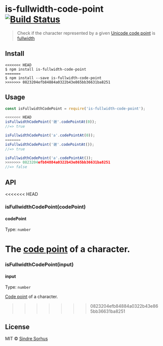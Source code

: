 # is-fullwidth-code-point [![Build Status](https://travis-ci.org/sindresorhus/is-fullwidth-code-point.svg?branch=master)](https://travis-ci.org/sindresorhus/is-fullwidth-code-point)

> Check if the character represented by a given [Unicode code point](https://en.wikipedia.org/wiki/Code_point) is [fullwidth](https://en.wikipedia.org/wiki/Halfwidth_and_fullwidth_forms)


## Install

```
<<<<<<< HEAD
$ npm install is-fullwidth-code-point
=======
$ npm install --save is-fullwidth-code-point
>>>>>>> 0823204efb84884a0322b43e865bb36631ba8251
```


## Usage

```js
const isFullwidthCodePoint = require('is-fullwidth-code-point');

<<<<<<< HEAD
isFullwidthCodePoint('谢'.codePointAt(0));
//=> true

isFullwidthCodePoint('a'.codePointAt(0));
=======
isFullwidthCodePoint('谢'.codePointAt());
//=> true

isFullwidthCodePoint('a'.codePointAt());
>>>>>>> 0823204efb84884a0322b43e865bb36631ba8251
//=> false
```


## API

<<<<<<< HEAD
### isFullwidthCodePoint(codePoint)

#### codePoint

Type: `number`

The [code point](https://en.wikipedia.org/wiki/Code_point) of a character.
=======
### isFullwidthCodePoint(input)

#### input

Type: `number`

[Code point](https://en.wikipedia.org/wiki/Code_point) of a character.
>>>>>>> 0823204efb84884a0322b43e865bb36631ba8251


## License

MIT © [Sindre Sorhus](https://sindresorhus.com)
